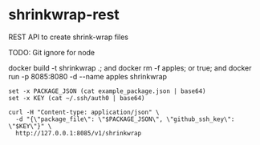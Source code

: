 # shrinkwrap-rest
REST API to create shrink-wrap files

TODO:
Git ignore for node

docker build -t shrinkwrap .; and docker rm -f apples; or  true; and docker run -p 8085:8080 -d --name apples shrinkwrap


```
set -x PACKAGE_JSON (cat example_package.json | base64)
set -x KEY (cat ~/.ssh/auth0 | base64)

curl -H "Content-type: application/json" \
  -d "{\"package_file\": \"$PACKAGE_JSON\", \"github_ssh_key\": \"$KEY\"}" \
  http://127.0.0.1:8085/v1/shrinkwrap
```